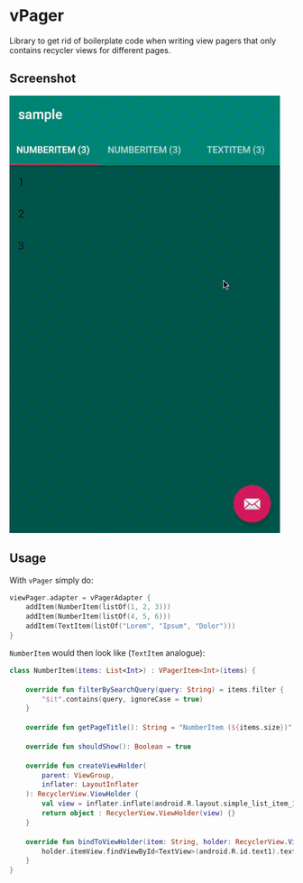 # vPager

Library to get rid of boilerplate code when writing view pagers that only contains recycler views for different pages.

## Screenshot

![gif](./assets/gif.gif)

## Usage

With `vPager` simply do:

```kotlin
viewPager.adapter = vPagerAdapter {
    addItem(NumberItem(listOf(1, 2, 3)))
    addItem(NumberItem(listOf(4, 5, 6)))
    addItem(TextItem(listOf("Lorem", "Ipsum", "Dolor")))
}
```

`NumberItem` would then look like (`TextItem` analogue):

```kotlin
class NumberItem(items: List<Int>) : VPagerItem<Int>(items) {

    override fun filterBySearchQuery(query: String) = items.filter {
        "$it".contains(query, ignoreCase = true)
    }

    override fun getPageTitle(): String = "NumberItem (${items.size})"

    override fun shouldShow(): Boolean = true

    override fun createViewHolder(
        parent: ViewGroup,
        inflater: LayoutInflater
    ): RecyclerView.ViewHolder {
        val view = inflater.inflate(android.R.layout.simple_list_item_1, parent, false)
        return object : RecyclerView.ViewHolder(view) {}
    }

    override fun bindToViewHolder(item: String, holder: RecyclerView.ViewHolder) {
        holder.itemView.findViewById<TextView>(android.R.id.text1).text = "$item"
    }
}
```
